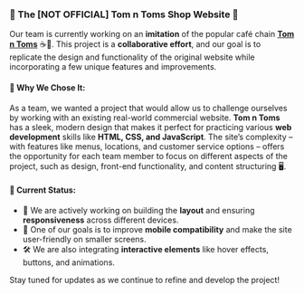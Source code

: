 ### 🍩 The [NOT OFFICIAL] Tom n Toms Shop Website 🍵

Our team is currently working on an **imitation** of the popular café chain **[Tom n Toms](https://www.tomntoms.com)** ☕🍞. This project is a **collaborative effort**, and our goal is to replicate the design and functionality of the original website while incorporating a few unique features and improvements.

#### 📝 Why We Chose It:
As a team, we wanted a project that would allow us to challenge ourselves by working with an existing real-world commercial website. **Tom n Toms** has a sleek, modern design that makes it perfect for practicing various **web development** skills like **HTML, CSS, and JavaScript**. The site’s complexity – with features like menus, locations, and customer service options – offers the opportunity for each team member to focus on different aspects of the project, such as design, front-end functionality, and content structuring 🖥️.

#### 🚧 Current Status:
- 🔧 We are actively working on building the **layout** and ensuring **responsiveness** across different devices.
- 🎨 One of our goals is to improve **mobile compatibility** and make the site user-friendly on smaller screens.
- 🛠️ We are also integrating **interactive elements** like hover effects, buttons, and animations.

Stay tuned for updates as we continue to refine and develop the project!

